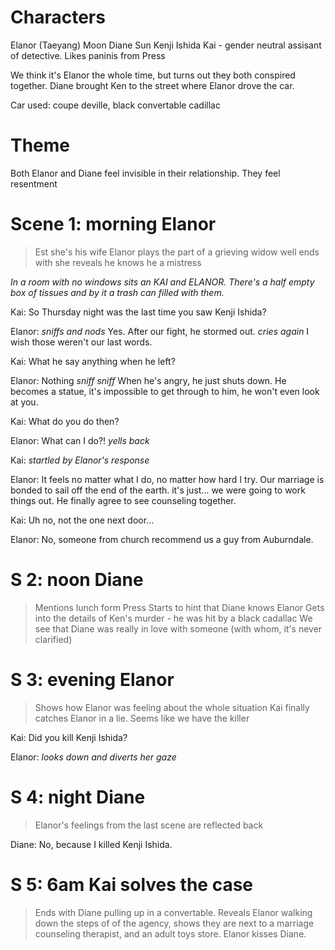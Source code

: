 # Characters
Elanor (Taeyang) Moon
Diane Sun
Kenji Ishida
Kai - gender neutral assisant of detective. Likes paninis from Press

We think it's Elanor the whole time, but turns out they both conspired together.
Diane brought Ken to the street where Elanor drove the car.

Car used: coupe deville, black convertable cadillac

# Theme
Both Elanor and Diane feel invisible in their relationship. They feel resentment

# Scene 1: morning Elanor

> Est she's his wife
Elanor plays the part of a grieving widow well
ends with she reveals he knows he a mistress

*In a room with no windows sits an KAI and ELANOR. There's a half empty box of tissues and by it a trash can filled with them.*

Kai: So Thursday night was the last time you saw Kenji Ishida?

Elanor: *sniffs and nods* Yes. After our fight, he stormed out. *cries again* I wish those weren't our last words.

Kai: What he say anything when he left?

Elanor: Nothing *sniff sniff*  When he's angry, he just shuts down. He becomes a statue, it's impossible to get through to him, he won't even look at you.

Kai: What do you do then?

Elanor: What can I do?! *yells back* 

Kai: *startled by Elanor's response*

Elanor: It feels no matter what I do, no matter how hard I try. Our marriage is bonded to sail off the end of the earth. it's just... we were going to work things out. He finally agree to see counseling together.

Kai: Uh no, not the one next door...

Elanor: No, someone from church recommend us a guy from Auburndale.


# S 2: noon Diane
> Mentions lunch form Press
Starts to hint that Diane knows Elanor
Gets into the details of Ken's murder - he was hit by a black cadallac 
We see that Diane was really in love with someone (with whom, it's never clarified)

# S 3: evening Elanor
> Shows how Elanor was feeling about the whole situation
> Kai finally catches Elanor in a lie. Seems like we have the killer

Kai: Did you kill Kenji Ishida?

Elanor: *looks down and diverts her gaze*

# S 4: night Diane
> Elanor's feelings from the last scene are reflected back

Diane: No, because I killed Kenji Ishida.

# S 5: 6am Kai solves the case

> Ends with Diane pulling up in a convertable. Reveals Elanor walking down the steps of of the agency, shows they are next to a marriage counseling therapist, and an adult toys store. Elanor kisses Diane.